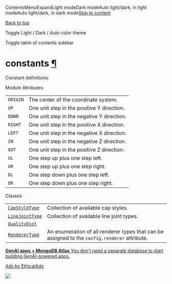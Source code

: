 ContentsMenuExpandLight modeDark modeAuto light/dark, in light modeAuto light/dark, in dark mode[Skip to content](https://docs.manim.community/en/stable/reference/manim.constants.html#furo-main-content)

[Back to top](https://docs.manim.community/en/stable/reference/manim.constants.html#)

Toggle Light / Dark / Auto color theme

Toggle table of contents sidebar

# constants [¶](https://docs.manim.community/en/stable/reference/manim.constants.html\#module-manim.constants "Link to this heading")

Constant definitions.

Module Attributes

|     |     |
| --- | --- |
| `ORIGIN` | The center of the coordinate system. |
| `UP` | One unit step in the positive Y direction. |
| `DOWN` | One unit step in the negative Y direction. |
| `RIGHT` | One unit step in the positive X direction. |
| `LEFT` | One unit step in the negative X direction. |
| `IN` | One unit step in the negative Z direction. |
| `OUT` | One unit step in the positive Z direction. |
| `UL` | One step up plus one step left. |
| `UR` | One step up plus one step right. |
| `DL` | One step down plus one step left. |
| `DR` | One step down plus one step right. |

Classes

|     |     |
| --- | --- |
| [`CapStyleType`](https://docs.manim.community/en/stable/reference/manim.constants.CapStyleType.html#manim.constants.CapStyleType "manim.constants.CapStyleType") | Collection of available cap styles. |
| [`LineJointType`](https://docs.manim.community/en/stable/reference/manim.constants.LineJointType.html#manim.constants.LineJointType "manim.constants.LineJointType") | Collection of available line joint types. |
| [`QualityDict`](https://docs.manim.community/en/stable/reference/manim.constants.QualityDict.html#manim.constants.QualityDict "manim.constants.QualityDict") |  |
| [`RendererType`](https://docs.manim.community/en/stable/reference/manim.constants.RendererType.html#manim.constants.RendererType "manim.constants.RendererType") | An enumeration of all renderer types that can be assigned to the `config.renderer` attribute. |

[**GenAI apps + MongoDB Atlas** You don't need a separate database to start building GenAI-powered apps.](https://server.ethicalads.io/proxy/click/8271/019600e8-daef-7060-a358-75aab0e6a33e/)

[Ads by EthicalAds](https://www.ethicalads.io/advertisers/?ref=ea-text)

![](https://server.ethicalads.io/proxy/view/8271/019600e8-daef-7060-a358-75aab0e6a33e/)